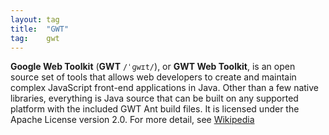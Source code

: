 ```yaml
---
layout: tag
title:  "GWT"
tag:    gwt
---
```


**Google Web Toolkit** (**GWT** `/ˈɡwɪt/`), or **GWT Web Toolkit**, is an open
source set of tools that allows web developers to create and maintain complex
JavaScript front-end applications in Java. Other than a few native libraries,
everything is Java source that can be built on any supported platform with the
included GWT Ant build files. It is licensed under the Apache License version
2.0. For more detail, see [Wikipedia][wiki]

[wiki]: https://en.wikipedia.org/wiki/Google_Web_Toolkit
